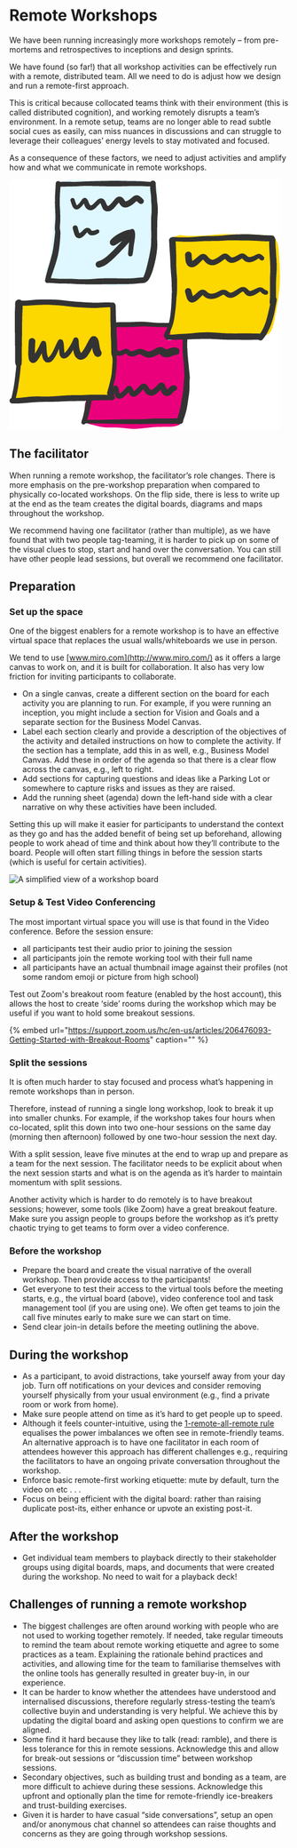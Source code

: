 # Remote Workshops

We have been running increasingly more workshops remotely – from pre-mortems and retrospectives to inceptions and design sprints.

We have found \(so far!\) that all workshop activities can be effectively run with a remote, distributed team. All we need to do is adjust how we design and run a remote-first approach.

This is critical because collocated teams think with their environment \(this is called distributed cognition\), and working remotely disrupts a team’s environment. In a remote setup, teams are no longer able to read subtle social cues as easily, can miss nuances in discussions and can struggle to leverage their colleagues’ energy levels to stay motivated and focused.

As a consequence of these factors, we need to adjust activities and amplify how and what we communicate in remote workshops.

![](../.gitbook/assets/post-its-01%20%281%29.png)

## The facilitator

When running a remote workshop, the facilitator’s role changes. There is more emphasis on the pre-workshop preparation when compared to physically co-located workshops. On the flip side, there is less to write up at the end as the team creates the digital boards, diagrams and maps throughout the workshop.

We recommend having one facilitator \(rather than multiple\), as we have found that with two people tag-teaming, it is harder to pick up on some of the visual clues to stop, start and hand over the conversation. You can still have other people lead sessions, but overall we recommend one facilitator.

## Preparation

### Set up the space

One of the biggest enablers for a remote workshop is to have an effective virtual space that replaces the usual walls/whiteboards we use in person.

We tend to use [www.miro.com](http://www.miro.com/) as it offers a large canvas to work on, and it is built for collaboration. It also has very low friction for inviting participants to collaborate.

* On a single canvas, create a different section on the board for each activity you are planning to run.  For example, if you were running an inception, you might include a section for Vision and Goals and a separate section for the Business Model Canvas.
* Label each section clearly and provide a description of the objectives of the activity and detailed instructions on how to complete the activity.  If the section has a template, add this in as well, e.g., Business Model Canvas. Add these in order of the agenda so that there is a clear flow across the canvas, e.g., left to right.
* Add sections for capturing questions and ideas like a Parking Lot or somewhere to capture risks and issues as they are raised.  
* Add the running sheet \(agenda\) down the left-hand side with a clear narrative on why these activities have been included. 

Setting this up will make it easier for participants to understand the context as they go and has the added benefit of being set up beforehand, allowing people to work ahead of time and think about how they’ll contribute to the board. People will often start filling things in before the session starts \(which is useful for certain activities\).

![A simplified view of a workshop board](https://lh4.googleusercontent.com/LlhzIxxEdRiwC1NskjNknZ8hXH4Q7h9h7tn0URcIps629fUlKx6ny5uxlZxAVGI_alv9KxfjToKc4mcPewCfX3kSpD9ZFODGXRPmTpg6g_WS-RR_Gm2Fw1pMBJUtlZhPi6bDeVip)

### **Setup & Test Video Conferencing**

The most important virtual space you will use is that found in the Video conference. Before the session ensure:

* all participants test their audio prior to joining the session
* all participants join the remote working tool with their full name
* all participants have an actual thumbnail image against their profiles \(not some random emoji or picture from high school\)

Test out Zoom's breakout room feature \(enabled by the host account\), this allows the host to create ‘side’ rooms during the workshop which may be useful if you want to hold some breakout sessions.

{% embed url="https://support.zoom.us/hc/en-us/articles/206476093-Getting-Started-with-Breakout-Rooms" caption="" %}

### Split the sessions

It is often much harder to stay focused and process what’s happening in remote workshops than in person.

Therefore, instead of running a single long workshop, look to break it up into smaller chunks. For example, if the workshop takes four hours when co-located, split this down into two one-hour sessions on the same day \(morning then afternoon\) followed by one two-hour session the next day.

With a split session, leave five minutes at the end to wrap up and prepare as a team for the next session. The facilitator needs to be explicit about when the next session starts and what is on the agenda as it’s harder to maintain momentum with split sessions.

Another activity which is harder to do remotely is to have breakout sessions; however, some tools \(like Zoom\) have a great breakout feature. Make sure you assign people to groups before the workshop as it’s pretty chaotic trying to get teams to form over a video conference.

### Before the workshop

* Prepare the board and create the visual narrative of the overall workshop.  Then provide access to the participants! 
* Get everyone to test their access to the virtual tools before the meeting starts, e.g., the virtual board \(above\), video conference tool and task management tool \(if you are using one\).  We often get teams to join the call five minutes early to make sure we can start on time.
* Send clear join-in details before the meeting outlining the above.  

## During the workshop

* As a participant, to avoid distractions, take yourself away from your day job.  Turn off notifications on your devices and consider removing yourself physically from your usual environment \(e.g., find a private room or work from home\).  
* Make sure people attend on time as it’s hard to get people up to speed.  
* Although it feels counter-intuitive, using the [1-remote-all-remote rule](https://link.medium.com/rJ9s20EhK4) equalises the power imbalances we often see in remote-friendly teams.  An alternative approach is to have one facilitator in each room of attendees however this approach has different challenges e.g., requiring the facilitators to have an ongoing private conversation throughout the workshop.
* Enforce basic remote-first working etiquette: mute by default, turn the video on etc . . .
* Focus on being efficient with the digital board: rather than raising duplicate post-its, either enhance or upvote an existing post-it.

## After the workshop

* Get individual team members to playback directly to their stakeholder groups using digital boards, maps, and documents that were created during the workshop.  No need to wait for a playback deck!

## Challenges of running a remote workshop

* The biggest challenges are often around working with people who are not used to working together remotely.  If needed, take regular timeouts to remind the team about remote working etiquette and agree to some practices as a team.  Explaining the rationale behind practices and activities, and allowing time for the team to familiarise themselves with the online tools has generally resulted in greater buy-in, in our experience.
* It can be harder to know whether the attendees have understood and internalised discussions, therefore regularly stress-testing the team’s collective buyin and understanding is very helpful. We achieve this by updating the digital board and asking open questions to confirm we are aligned. 
* Some find it hard because they like to talk \(read: ramble\), and there is less tolerance for this in remote sessions.  Acknowledge this and allow for break-out sessions or “discussion time” between workshop sessions.
* Secondary objectives, such as building trust and bonding as a team, are more difficult to achieve during these sessions.  Acknowledge this upfront and optionally plan the time for remote-friendly ice-breakers and trust-building exercises.
* Given it is harder to have casual “side conversations”, setup an open and/or anonymous chat channel so attendees can raise thoughts and concerns as they are going through workshop sessions.


